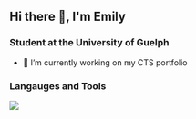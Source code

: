 ## Hi there 👋, I'm Emily
### Student at the University of Guelph
- 🔭 I’m currently working on my CTS portfolio

### Langauges and Tools
<img src="https://cdn.jsdelivr.net/gh/devicons/devicon@latest/icons/python/python-original-wordmark.svg" /> 


<!--
**emilys16/emilys16** is a ✨ _special_ ✨ repository because its `README.md` (this file) appears on your GitHub profile.

Here are some ideas to get you started:

- 🔭 I’m currently working on ...
- 🌱 I’m currently learning ...
- 👯 I’m looking to collaborate on ...
- 🤔 I’m looking for help with ...
- 💬 Ask me about ...
- 📫 How to reach me: ...
- 😄 Pronouns: ...
- ⚡ Fun fact: ...
-->
